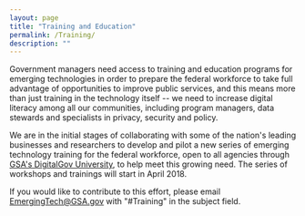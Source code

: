 ```yaml
---
layout: page
title: "Training and Education"
permalink: /Training/
description: ""
---
```


Government managers need access to training and education programs for emerging technologies in order to prepare the federal workforce to take full advantage of opportunities to improve public services, and this means more than just training in the technology itself -- we need to increase digital literacy among all our communities, including program managers, data stewards and specialists in privacy, security and policy.

We are in the initial stages of collaborating with some of the nation's leading businesses and researchers to develop and pilot a new series of emerging technology training for the federal workforce, open to all agencies through [GSA's DigitalGov University](https://www.digitalgov.gov/digitalgov-university/), to help meet this growing need. The series of workshops and trainings will start in April 2018.

If you would like to contribute to this effort, please email EmergingTech@GSA.gov with "#Training" in the subject field.
